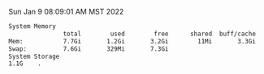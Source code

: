 Sun Jan  9 08:09:01 AM MST 2022
```bash
System Memory
               total        used        free      shared  buff/cache   available
Mem:           7.7Gi       1.2Gi       3.2Gi        11Mi       3.3Gi       6.2Gi
Swap:          7.6Gi       329Mi       7.3Gi
System Storage
1.1G	.
```
```bash
